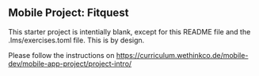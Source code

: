 Mobile Project:  Fitquest
---

This starter project is intentially blank, except for this README file and the .lms/exercises.toml file. This is by design.

Please follow the instructions on https://curriculum.wethinkco.de/mobile-dev/mobile-app-project/project-intro/